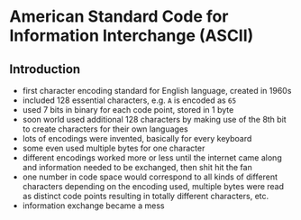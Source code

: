 # American Standard Code for Information Interchange (ASCII)



## Introduction

- first character encoding standard for English language, created in 1960s
- included 128 essential characters, e.g. `A` is encoded as `65`
- used 7 bits in binary for each code point, stored in 1 byte
- soon world used additional 128 characters by making use of the 8th bit to create characters for their own languages
- lots of encodings were invented, basically for every keyboard
- some even used multiple bytes for one character
- different encodings worked more or less until the internet came along and information needed to be exchanged, then shit hit the fan
- one number in code space would correspond to all kinds of different characters depending on the encoding used, multiple bytes were read as distinct code points resulting in totally different characters, etc.
- information exchange became a mess
